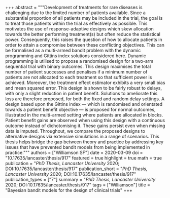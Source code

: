 +++
abstract = """Development of treatments for rare diseases is challenging due to the limited number of patients available. Since a substantial proportion of all patients may be included in the trial, the goal is to treat those patients within the trial as effectively as possible. This motivates the use of response-adaptive designs which skew allocation towards the better performing treatment(s) but often reduce the statistical power. Consequently, this raises the question of how to allocate patients in order to attain a compromise between these conflicting objectives. This can be formalised as a multi-armed bandit problem with the dynamic programming and Gittins index solutions considered here. Dynamic programming is utilised to propose a randomised design for a two-arm sequential trial with binary outcomes. This design maximises the total number of patient successes and penalises if a minimum number of patients are not allocated to each treatment so that sufficient power is achieved. Moreover, the treatment effect estimator exhibits a very small bias and mean squared error. This design is shown to be fairly robust to delays, with only a slight reduction in patient benefit. Solutions to ameliorate this loss are therefore proposed, for both the fixed and random delay settings. A design based upon the Gittins index — which is randomised and orientated towards a patient benefit objective — is proposed for normal outcomes, illustrated in the multi-armed setting where patients are allocated in blocks. Patient benefit gains are observed when using this design with a continuous outcome instead of dichotomising it. These gains persist even when missing data is imputed. Throughout, we compare the proposed designs to alternative designs via extensive simulations in a range of scenarios. This thesis helps bridge the gap between theory and practice by addressing key issues that have prevented bandit models from being implemented in practice."""
authors = ["Williamson SF"]
date = 2020-03-09
doi = "10.17635/lancaster/thesis/917"
featured = true
highlight = true
math = true
publication = "*PhD Thesis, Lancaster University* 2020; DOI:10.17635/lancaster/thesis/917"
publication_short = "*PhD Thesis, Lancaster University* 2020; DOI:10.17635/lancaster/thesis/917"
publication_types = ["7"]
summary = "*PhD Thesis, Lancaster University* 2020; DOI:10.17635/lancaster/thesis/917"
tags = ["Williamson"]
title = "Bayesian bandit models for the design of clinical trials"
+++
